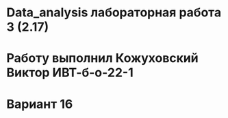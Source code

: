 # Data_analysis лабораторная работа 3 (2.17)
# Работу выполнил Кожуховский Виктор ИВТ-б-о-22-1
# Вариант 16
